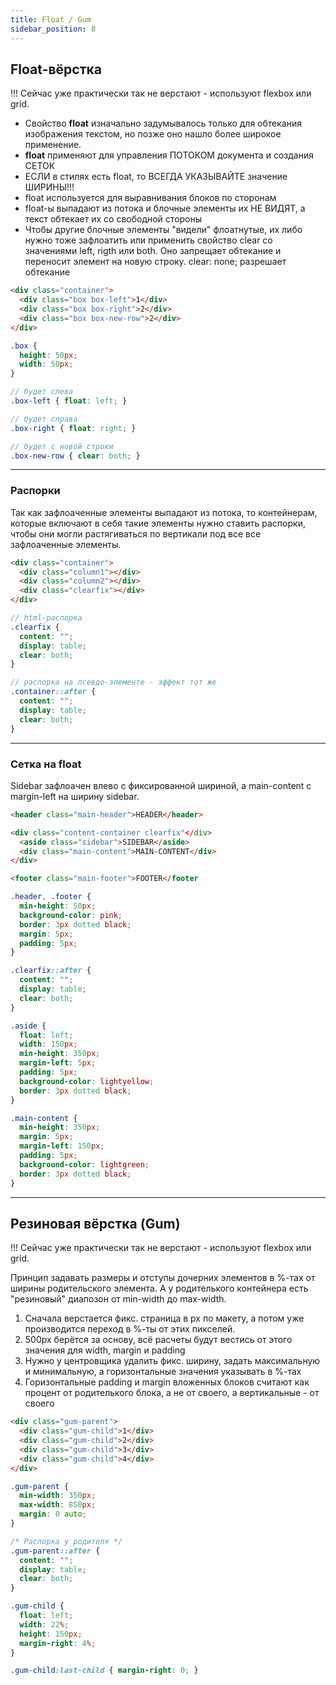 ```yaml
---
title: Float / Gum
sidebar_position: 8
---
```


## Float-вёрстка

!!! Сейчас уже практически так не верстают - используют flexbox или grid.

- Свойство **float** изначально задумывалось только для обтекания изображения текстом, но позже оно нашло более широкое применение.
- **float** применяют для управления ПОТОКОМ документа и создания СЕТОК
- ЕСЛИ в стилях есть float, то ВСЕГДА УКАЗЫВАЙТЕ значение ШИРИНЫ!!!
- float используется для выравнивания блоков по сторонам
- float-ы выпадают из потока и блочные элементы их НЕ ВИДЯТ, а текст обтекает их со свободной стороны
- Чтобы другие блочные элементы "видели" флоатнутые, их либо нужно тоже зафлоатить или применить свойство clear со значениями left, rigth или both. Оно запрещает обтекание и переносит элемент на новую строку.
clear: none; разрешает обтекание

```html
<div class="container">
  <div class="box box-left">1</div>
  <div class="box box-right">2</div>
  <div class="box box-new-row">2</div>
</div>
```

```scss
.box {
  height: 50px;
  width: 50px;
}

// будет слева
.box-left { float: left; }

// будет справа
.box-right { float: right; }

// будет с новой строки
.box-new-row { clear: both; }
```

***

### Распорки

Так как зафлоаченные элементы выпадают из потока, то контейнерам, которые включают в себя такие элементы нужно ставить распорки, чтобы они могли растягиваться по вертикали под все все зафлоаченные элементы.

```html
<div class="container">
  <div class="column1"></div>
  <div class="column2"></div>
  <div class="clearfix"></div>
</div>
```

```scss
// html-распорка
.clearfix {
  content: "";
  display: table;
  clear: both;
}

// распорка на псевдо-элементе - эффект тот же
.container::after {
  content: "";
  display: table;
  clear: both;
}
```

***

### Сетка на float

Sidebar зафлоачен влево с фиксированной шириной, а main-content с margin-left на ширину sidebar.

```html
<header class="main-header">HEADER</header>

<div class="content-container clearfix"</div>
  <aside class="sidebar">SIDEBAR</aside>
  <div class="main-content">MAIN-CONTENT</div>
</div>

<footer class="main-footer">FOOTER</footer
```

```css
.header, .footer {
  min-height: 50px;
  background-color: pink;
  border: 3px dotted black;
  margin: 5px;
  padding: 5px;
}

.clearfix::after {
  content: "";
  display: table;
  clear: both;
}

.aside {
  float: left;
  width: 150px;
  min-height: 350px;
  margin-left: 5px;
  padding: 5px;
  background-color: lightyellow;
  border: 3px dotted black;
}

.main-content {
  min-height: 350px;
  margin: 5px;
  margin-left: 150px;
  padding: 5px;
  background-color: lightgreen;
  border: 3px dotted black;
}
```

***

## Резиновая вёрстка (Gum)

!!! Сейчас уже практически так не верстают - используют flexbox или grid.

Принцип задавать размеры и отступы дочерних элементов в %-тах от ширины родительского элемента. А у родителького контейнера есть "резиновый" диапозон от min-width до max-width.

1. Сначала верстается фикс. страница в px по макету, а потом уже производится переход в %-ты от этих пикселей.
2. 500px берётся за основу, всё расчеты будут вестись от этого значения для width, margin и padding
3. Нужно у центровщика удалить фикс. ширину, задать максимальную и минимальную, а горизонтальные значения указывать в %-тах
4. Горизонтальные padding и margin вложенных блоков считают как процент от родителького блока, а не от своего, а вертикальные - от своего

```html
<div class="gum-parent">
  <div class="gum-child">1</div>
  <div class="gum-child">2</div>
  <div class="gum-child">3</div>
  <div class="gum-child">4</div>
</div>
```

```css
.gum-parent {
  min-width: 350px;
  max-width: 850px;
  margin: 0 auto;
}

/* Распорка у родителя */
.gum-parent::after {
  content: "";
  display: table;
  clear: both;
}

.gum-child {
  float: left;
  width: 22%;
  height: 150px;
  margin-right: 4%;
}

.gum-child:last-child { margin-right: 0; }
```
